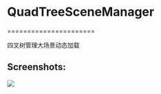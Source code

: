 # QuadTreeSceneManager
======================

四叉树管理大场景动态加载

Screenshots:
------------
![](https://raw.githubusercontent.com/chenyong2github/QuadTreeSceneManager/master/Screenshots/1.jpg)
